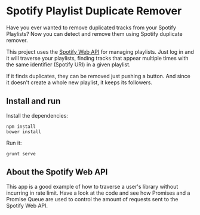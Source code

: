 Spotify Playlist Duplicate Remover
==================================

Have you ever wanted to remove duplicated tracks from your Spotify Playlists?
Now you can detect and remove them using Spotify duplicate remover.

This project uses the [Spotify Web API](https://developer.spotify.com/web-api/) for managing playlists. Just log in and it will traverse your playlists, finding tracks that appear multiple times with the same identifier (Spotify URI) in a given playlist.

If it finds duplicates, they can be removed just pushing a button. And since it doesn't create a whole new playlist, it keeps its followers.

## Install and run
Install the dependencies:

    npm install
    bower install

Run it:

    grunt serve

## About the Spotify Web API

This app is a good example of how to traverse a user's library without incurring in rate limit. Have a look at the code and see how Promises and a Promise Queue are used to control the amount of requests sent to the Spotify Web API.

